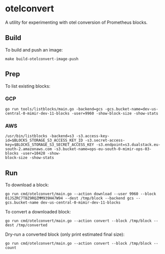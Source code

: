 # otelconvert

A utility for experimenting with otel conversion of Prometheus blocks.

## Build

To build and push an image:
```shell
make build-otelconvert-image-push
```

## Prep

To list existing blocks:

### GCP
```shell
go run tools/listblocks/main.go -backend=gcs -gcs.bucket-name=dev-us-central-0-mimir-dev-11-blocks -user=9960 -show-block-size -show-stats
```

### AWS
```shell
/usr/bin/listblocks -backend=s3 -s3.access-key-id=$BLOCKS_STORAGE_S3_ACCESS_KEY_ID -s3.secret-access-key=$BLOCKS_STORAGE_S3_SECRET_ACCESS_KEY -s3.endpoint=s3.dualstack.eu-south-2.amazonaws.com -s3.bucket-name=ops-eu-south-0-mimir-ops-03-blocks -user=10428 -show-
block-size -show-stats
```

## Run

To download a block:
```shell
go run cmd/otelconvert/main.go --action download --user 9960 --block 01JSZRC7TBZ9RQZMM939H47W94 --dest /tmp/block --backend gcs --gcs.bucket-name dev-us-central-0-mimir-dev-11-blocks
```

To convert a downloaded block:
```shell
go run cmd/otelconvert/main.go --action convert --block /tmp/block --dest /tmp/converted
```

Dry-run a converted block (only print estimated final size):
```shell
go run cmd/otelconvert/main.go --action convert --block /tmp/block --count
```